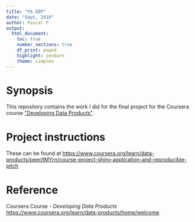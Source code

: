 ```yaml
---
title: "PA DDP"
date: "Sept, 2018"
author: Pascal P
output:
  html_document:
    toc: true
    number_sections: true
    df_print: paged
    highlight: zenburn
    theme: simplex
---
```


# Synopsis
  This repository contains the work I did for the final project for the Coursera course ["Developing Data Products"](https://www.coursera.org/learn/data-products/home/welcome).  
  
# Project instructions 
  These can be found at https://www.coursera.org/learn/data-products/peer/tMYrn/course-project-shiny-application-and-reproducible-pitch

# Reference
  Coursera Course - *Developing Data Products* https://www.coursera.org/learn/data-products/home/welcome.
